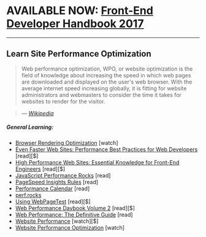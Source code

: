 # AVAILABLE NOW: [Front-End Developer Handbook 2017](https://frontendmasters.com/books/front-end-handbook/2017/)

***

## Learn Site Performance Optimization

> Web performance optimization, WPO, or website optimization is the field of knowledge about increasing the speed in which web pages are downloaded and displayed on the user's web browser. With the average internet speed increasing globally, it is fitting for website administrators and webmasters to consider the time it takes for websites to render for the visitor.

><cite>&#8212; [Wikipedia](https://en.wikipedia.org/wiki/Web_performance_optimization)</cite>

##### General Learning:

* [Browser Rendering Optimization](https://www.udacity.com/course/browser-rendering-optimization--ud860) [watch]
* [Even Faster Web Sites: Performance Best Practices for Web Developers](http://www.amazon.com/Even-Faster-Web-Sites-Performance/dp/0596522304/ref=sr_1_5) [read][$]
* [High Performance Web Sites: Essential Knowledge for Front-End Engineers](http://www.amazon.com/High-Performance-Web-Sites-Essential/dp/0596529309/ref=sr_1_3) [read][$]
* [JavaScript Performance Rocks](http://javascriptrocks.com/) [read]
* [PageSpeed Insights Rules](https://developers.google.com/speed/docs/insights/rules) [read]
* [Performance Calendar](http://calendar.perfplanet.com/2014/) [read]
* [perf.rocks](http://perf.rocks/)
* [Using WebPageTest](http://www.amazon.com/Using-WebPageTest-Rick-Viscomi/dp/1491902590/ref=sr_1_1) [read][$]
* [Web Performance Daybook Volume 2](http://www.amazon.com/Web-Performance-Daybook-Stoyan-Stefanov/dp/1449332919/ref=sr_1_4) [read][$]
* [Web Performance: The Definitive Guide](http://shop.oreilly.com/product/0636920032427.do) [read]
* [Website Performance](https://frontendmasters.com/courses/website-performance/) [watch][$]
* [Website Performance Optimization](https://www.udacity.com/course/website-performance-optimization--ud884) [watch]





















 






